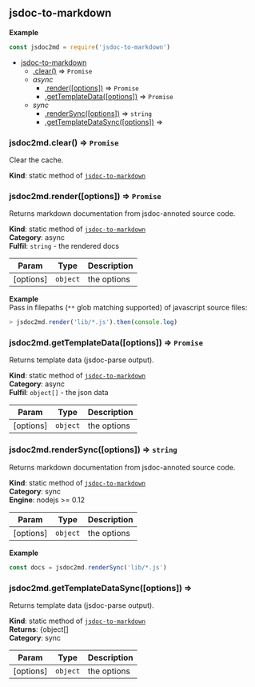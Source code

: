 <a name="module_jsdoc-to-markdown"></a>

## jsdoc-to-markdown
**Example**  
```js
const jsdoc2md = require('jsdoc-to-markdown')
```

* [jsdoc-to-markdown](#module_jsdoc-to-markdown)
    * [.clear()](#module_jsdoc-to-markdown.clear) ⇒ <code>Promise</code>
    * _async_
        * [.render([options])](#module_jsdoc-to-markdown.render) ⇒ <code>Promise</code>
        * [.getTemplateData([options])](#module_jsdoc-to-markdown.getTemplateData) ⇒ <code>Promise</code>
    * _sync_
        * [.renderSync([options])](#module_jsdoc-to-markdown.renderSync) ⇒ <code>string</code>
        * [.getTemplateDataSync([options])](#module_jsdoc-to-markdown.getTemplateDataSync) ⇒

<a name="module_jsdoc-to-markdown.clear"></a>

### jsdoc2md.clear() ⇒ <code>Promise</code>
Clear the cache.

**Kind**: static method of <code>[jsdoc-to-markdown](#module_jsdoc-to-markdown)</code>  
<a name="module_jsdoc-to-markdown.render"></a>

### jsdoc2md.render([options]) ⇒ <code>Promise</code>
Returns markdown documentation from jsdoc-annoted source code.

**Kind**: static method of <code>[jsdoc-to-markdown](#module_jsdoc-to-markdown)</code>  
**Category**: async  
**Fulfil**: <code>string</code> - the rendered docs  

| Param | Type | Description |
| --- | --- | --- |
| [options] | <code>object</code> | the options |

**Example**  
Pass in filepaths (`**` glob matching supported) of javascript source files:
```js
> jsdoc2md.render('lib/*.js').then(console.log)
```
<a name="module_jsdoc-to-markdown.getTemplateData"></a>

### jsdoc2md.getTemplateData([options]) ⇒ <code>Promise</code>
Returns template data (jsdoc-parse output).

**Kind**: static method of <code>[jsdoc-to-markdown](#module_jsdoc-to-markdown)</code>  
**Category**: async  
**Fulfil**: <code>object[]</code> - the json data  

| Param | Type | Description |
| --- | --- | --- |
| [options] | <code>object</code> | the options |

<a name="module_jsdoc-to-markdown.renderSync"></a>

### jsdoc2md.renderSync([options]) ⇒ <code>string</code>
Returns markdown documentation from jsdoc-annoted source code.

**Kind**: static method of <code>[jsdoc-to-markdown](#module_jsdoc-to-markdown)</code>  
**Category**: sync  
**Engine**: nodejs >= 0.12  

| Param | Type | Description |
| --- | --- | --- |
| [options] | <code>object</code> | the options |

**Example**  
```js
const docs = jsdoc2md.renderSync('lib/*.js')
```
<a name="module_jsdoc-to-markdown.getTemplateDataSync"></a>

### jsdoc2md.getTemplateDataSync([options]) ⇒
Returns template data (jsdoc-parse output).

**Kind**: static method of <code>[jsdoc-to-markdown](#module_jsdoc-to-markdown)</code>  
**Returns**: {object[]  
**Category**: sync  

| Param | Type | Description |
| --- | --- | --- |
| [options] | <code>object</code> | the options |

